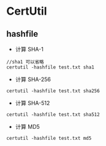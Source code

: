 # CertUtil

## hashfile

- 计算 SHA-1

```shell
//sha1 可以省略
certutil -hashfile test.txt sha1
```

- 计算 SHA-256

```shell
certutil -hashfile test.txt sha256
```

- 计算 SHA-512

```shell
certutil -hashfile test.txt sha512
```

- 计算 MD5

```shell
certutil -hashfile test.txt md5
```

